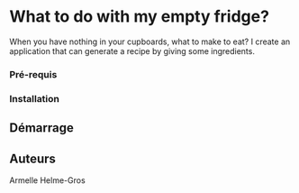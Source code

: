 # What to do with my empty fridge?

When you have nothing in your cupboards, what to make to eat?
I create an application that can generate a recipe by giving some ingredients.

### Pré-requis


### Installation



## Démarrage





## Auteurs

Armelle Helme-Gros
